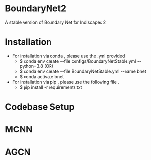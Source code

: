 # BoundaryNet2
A stable version of Boundary Net for Indiscapes 2 
# Installation
* For installation via conda , please use the .yml provided 
   - $ conda env create --file configs/BoundaryNetStable.yml --python=3.8
   (OR) 
   - $ conda env create --file BoundaryNetStable.yml --name bnet 
   - $ conda activate bnet 
* For installation via pip , please use the following file .
   - $ pip install -r requirements.txt
# Codebase Setup 
# MCNN 
# AGCN 


